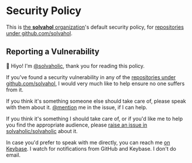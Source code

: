 # Security Policy

This is [the **solvahol** organization]'s default security policy, for [repositories under github.com/solvahol].

## Reporting a Vulnerability

:wave: Hiyo! I'm [@solvaholic], thank you for reading this policy.

If you've found a security vulnerability in any of the [repositories under github.com/solvahol], I would very much like to help ensure no one suffers from it.

If you think it's something someone else should take care of, please speak with them about it. [@mention] me in the issue, if I can help.

If you think it's something I should take care of, or if you'd like me to help you find the appropriate audience, please [raise an issue in solvaholic/solvaholic] about it.

In case you'd prefer to speak with me directly, you can reach me [on Keybase]. I watch for notifications from GitHub and Keybase. I don't do email.

[the **solvahol** organization]:https://github.com/solvahol
[@solvaholic]:https://github.com/solvaholic
[repositories under github.com/solvahol]:https://github.com/solvahol?tab=repositories
[raise an issue in solvaholic/solvaholic]:https://github.com/solvaholic/solvaholic/issues/new
[@mention]:https://docs.github.com/get-started/quickstart/github-glossary#mention
[on Keybase]:https://keybase.io/solvaholic
